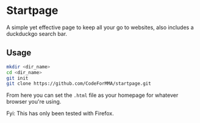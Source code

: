 # Startpage

A simple yet effective page to keep all your go to websites, also includes a duckduckgo search bar.

## Usage

```bash
mkdir <dir_name>
cd <dir_name>
git init
git clone https://github.com/CodeForMMA/startpage.git
```

From here you can set the `.html` file as your homepage for whatever browser you're using.

Fyi: This has only been tested with Firefox.

